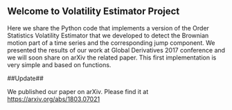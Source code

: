 ## Welcome to Volatility Estimator Project

Here we share the Python code that implements a version of the Order Statistics Volatility Estimator that we developed to detect the Brownian motion part of a time series and the corresponding jump component.
We presented the results of our work at Global Derivatives 2017 conference and we will soon share on arXiv the related paper.
This first implementation is very simple and based on functions.

##Update##

We published our paper on arXiv. Please find it at
https://arxiv.org/abs/1803.07021
